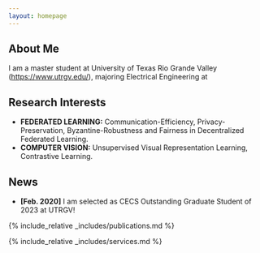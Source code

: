 ```yaml
---
layout: homepage
---
```


## About Me

I am a master student at University of Texas Rio Grande Valley (https://www.utrgv.edu/), majoring Electrical Engineering at 

## Research Interests

- **FEDERATED LEARNING:** Communication-Efficiency, Privacy-Preservation, Byzantine-Robustness and Fairness in Decentralized
Federated Learning.
- **COMPUTER VISION:** Unsupervised Visual Representation Learning, Contrastive Learning.

## News

- **[Feb. 2020]** I am selected as CECS Outstanding Graduate Student of 2023 at UTRGV!  

{% include_relative _includes/publications.md %}

{% include_relative _includes/services.md %}

